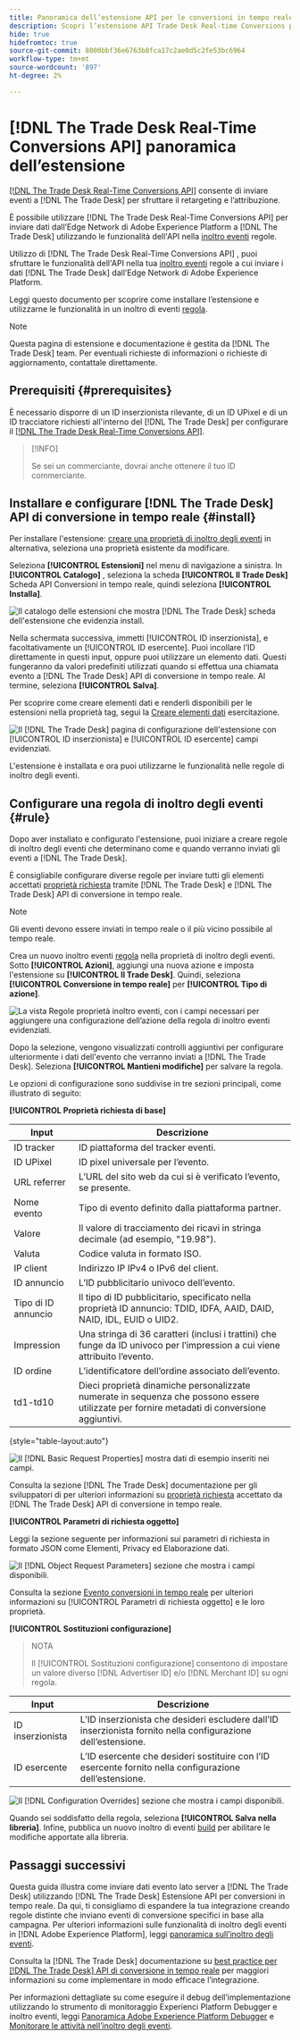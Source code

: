 ```yaml
---
title: Panoramica dell’estensione API per le conversioni in tempo reale di Trade Desk
description: Scopri l’estensione API Trade Desk Real-time Conversions per l’inoltro di eventi in Adobe Experience Platform.
hide: true
hidefromtoc: true
source-git-commit: 8000bbf36e6763b8fca17c2ae0d5c2fe53bc6964
workflow-type: tm+mt
source-wordcount: '897'
ht-degree: 2%

---
```


# [!DNL The Trade Desk Real-Time Conversions API] panoramica dell’estensione

[[!DNL The Trade Desk Real-Time Conversions API]](https://partner.thetradedesk.com/v3/portal/data/doc/DataConversionEventsApi) consente di inviare eventi a [!DNL The Trade Desk] per sfruttare il retargeting e l’attribuzione.

È possibile utilizzare [!DNL The Trade Desk Real-Time Conversions API] per inviare dati dall’Edge Network di Adobe Experience Platform a [!DNL The Trade Desk] utilizzando le funzionalità dell&#39;API nella [inoltro eventi](../../../ui/event-forwarding/overview.md) regole.

Utilizzo di [!DNL The Trade Desk Real-Time Conversions API] , puoi sfruttare le funzionalità dell&#39;API nella tua [inoltro eventi](../../../ui/event-forwarding/overview.md) regole a cui inviare i dati [!DNL The Trade Desk] dall’Edge Network di Adobe Experience Platform.

Leggi questo documento per scoprire come installare l’estensione e utilizzarne le funzionalità in un inoltro di eventi [regola](../../../ui/managing-resources/rules.md).

>[!NOTE]
>
>Questa pagina di estensione e documentazione è gestita da [!DNL The Trade Desk] team. Per eventuali richieste di informazioni o richieste di aggiornamento, contattale direttamente.

## Prerequisiti {#prerequisites}

È necessario disporre di un ID inserzionista rilevante, di un ID UPixel e di un ID tracciatore richiesti all&#39;interno del [!DNL The Trade Desk] per configurare il [[!DNL The Trade Desk Real-Time Conversions API]](https://partner.thetradedesk.com/v3/portal/data/doc/DataConversionEventsApi).

>[!INFO]
>
>Se sei un commerciante, dovrai anche ottenere il tuo ID commerciante.

## Installare e configurare [!DNL The Trade Desk] API di conversione in tempo reale {#install}

Per installare l&#39;estensione: [creare una proprietà di inoltro degli eventi](../../../ui/event-forwarding/overview.md#properties) in alternativa, seleziona una proprietà esistente da modificare.

Seleziona **[!UICONTROL Estensioni]** nel menu di navigazione a sinistra. In **[!UICONTROL Catalogo]** , seleziona la scheda **[!UICONTROL Il Trade Desk]** Scheda API Conversioni in tempo reale, quindi seleziona **[!UICONTROL Installa]**.

![Il catalogo delle estensioni che mostra [!DNL The Trade Desk] scheda dell&#39;estensione che evidenzia install.](../../../images/extensions/server/tradedesk/install-extension.png)

Nella schermata successiva, immetti [!UICONTROL ID inserzionista], e facoltativamente un [!UICONTROL ID esercente]. Puoi incollare l’ID direttamente in questi input, oppure puoi utilizzare un elemento dati. Questi fungeranno da valori predefiniti utilizzati quando si effettua una chiamata evento a [!DNL The Trade Desk] API di conversione in tempo reale. Al termine, seleziona **[!UICONTROL Salva]**.

Per scoprire come creare elementi dati e renderli disponibili per le estensioni nella proprietà tag, segui la [Creare elementi dati](https://experienceleague.adobe.com/en/docs/platform-learn/data-collection/tags/create-data-elements) esercitazione.

![Il [!DNL The Trade Desk] pagina di configurazione dell&#39;estensione con [!UICONTROL ID inserzionista] e [!UICONTROL ID esercente] campi evidenziati.](../../../images/extensions/server/tradedesk/configure-extension.png)

L&#39;estensione è installata e ora puoi utilizzarne le funzionalità nelle regole di inoltro degli eventi.

## Configurare una regola di inoltro degli eventi {#rule}

Dopo aver installato e configurato l&#39;estensione, puoi iniziare a creare regole di inoltro degli eventi che determinano come e quando verranno inviati gli eventi a [!DNL The Trade Desk].

È consigliabile configurare diverse regole per inviare tutti gli elementi accettati [proprietà richiesta](https://partner.thetradedesk.com/v3/portal/data/doc/DataConversionEventsApi#properties) tramite [!DNL The Trade Desk] e [!DNL The Trade Desk] API di conversione in tempo reale.

>[!NOTE]
>
>Gli eventi devono essere inviati in tempo reale o il più vicino possibile al tempo reale.

Crea un nuovo inoltro eventi [regola](../../../ui/managing-resources/rules.md) nella proprietà di inoltro degli eventi. Sotto **[!UICONTROL Azioni]**, aggiungi una nuova azione e imposta l&#39;estensione su **[!UICONTROL Il Trade Desk]**. Quindi, seleziona **[!UICONTROL Conversione in tempo reale]** per **[!UICONTROL Tipo di azione]**.

![La vista Regole proprietà inoltro eventi, con i campi necessari per aggiungere una configurazione dell’azione della regola di inoltro eventi evidenziati.](../../../images/extensions/server/tradedesk/tradedesk-event-action.png)

Dopo la selezione, vengono visualizzati controlli aggiuntivi per configurare ulteriormente i dati dell&#39;evento che verranno inviati a [!DNL The Trade Desk]. Seleziona **[!UICONTROL Mantieni modifiche]** per salvare la regola.

Le opzioni di configurazione sono suddivise in tre sezioni principali, come illustrato di seguito:

**[!UICONTROL Proprietà richiesta di base]**

| Input | Descrizione |
| --- | --- |
| ID tracker | ID piattaforma del tracker eventi. |
| ID UPixel | ID pixel universale per l’evento. |
| URL referrer | L’URL del sito web da cui si è verificato l’evento, se presente. |
| Nome evento | Tipo di evento definito dalla piattaforma partner. |
| Valore | Il valore di tracciamento dei ricavi in stringa decimale (ad esempio, &quot;19.98&quot;). |
| Valuta | Codice valuta in formato ISO. |
| IP client | Indirizzo IP IPv4 o IPv6 del client. |
| ID annuncio | L’ID pubblicitario univoco dell’evento. |
| Tipo di ID annuncio | Il tipo di ID pubblicitario, specificato nella proprietà ID annuncio: TDID, IDFA, AAID, DAID, NAID, IDL, EUID o UID2. |
| Impression | Una stringa di 36 caratteri (inclusi i trattini) che funge da ID univoco per l’impression a cui viene attribuito l’evento. |
| ID ordine | L’identificatore dell’ordine associato dell’evento. |
| td1-td10 | Dieci proprietà dinamiche personalizzate numerate in sequenza che possono essere utilizzate per fornire metadati di conversione aggiuntivi. |

{style="table-layout:auto"}

![Il [!DNL Basic Request Properties] mostra dati di esempio inseriti nei campi.](../../../images/extensions/server/tradedesk/configure-extension-basic-request-properties.png)

Consulta la sezione [!DNL The Trade Desk] documentazione per gli sviluppatori di per ulteriori informazioni su [proprietà richiesta](https://partner.thetradedesk.com/v3/portal/data/doc/DataConversionEventsApi#properties) accettato da [!DNL The Trade Desk] API di conversione in tempo reale.

**[!UICONTROL Parametri di richiesta oggetto]**

Leggi la sezione seguente per informazioni sui parametri di richiesta in formato JSON come Elementi, Privacy ed Elaborazione dati.

![Il [!DNL Object Request Parameters] sezione che mostra i campi disponibili.](../../../images/extensions/server/tradedesk/configure-object-request-params.png)

Consulta la sezione [Evento conversioni in tempo reale](https://partner.thetradedesk.com/v3/portal/data/doc/DataConversionEventsApi#properties-items) per ulteriori informazioni su [!UICONTROL Parametri di richiesta oggetto] e le loro proprietà.

**[!UICONTROL Sostituzioni configurazione]**

>NOTA
>
>Il [!UICONTROL Sostituzioni configurazione] consentono di impostare un valore diverso [!DNL Advertiser ID] e/o [!DNL Merchant ID] su ogni regola.

| Input | Descrizione |
| --- | --- |
| ID inserzionista | L’ID inserzionista che desideri escludere dall’ID inserzionista fornito nella configurazione dell’estensione. |
| ID esercente | L’ID esercente che desideri sostituire con l’ID esercente fornito nella configurazione dell’estensione. |

![Il [!DNL Configuration Overrides] sezione che mostra i campi disponibili.](../../../images/extensions/server/tradedesk/configure-overrides.png)

Quando sei soddisfatto della regola, seleziona **[!UICONTROL Salva nella libreria]**. Infine, pubblica un nuovo inoltro di eventi [build](../../../ui/publishing/builds.md) per abilitare le modifiche apportate alla libreria.

## Passaggi successivi

Questa guida illustra come inviare dati evento lato server a [!DNL The Trade Desk] utilizzando [!DNL The Trade Desk] Estensione API per conversioni in tempo reale. Da qui, ti consigliamo di espandere la tua integrazione creando regole distinte che inviano eventi di conversione specifici in base alla campagna. Per ulteriori informazioni sulle funzionalità di inoltro degli eventi in [!DNL Adobe Experience Platform], leggi [panoramica sull’inoltro degli eventi](../../../ui/event-forwarding/overview.md).

Consulta la [!DNL The Trade Desk] documentazione su [best practice per [!DNL The Trade Desk] API di conversione in tempo reale](https://www.facebook.com/business/help/308855623839366?id=818859032317965) per maggiori informazioni su come implementare in modo efficace l’integrazione.

Per informazioni dettagliate su come eseguire il debug dell’implementazione utilizzando lo strumento di monitoraggio Experienci Platform Debugger e inoltro eventi, leggi [Panoramica Adobe Experience Platform Debugger](../../../../debugger/home.md) e [Monitorare le attività nell’inoltro degli eventi](../../../ui/event-forwarding/monitoring.md).
